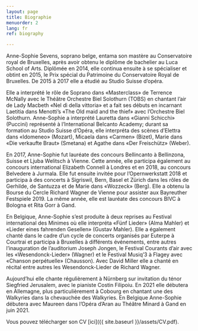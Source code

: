 ```yaml
---
layout: page
title: Biographie
menuorder: 2
lang: fr
ref: biography

---
```

Anne-Sophie Sevens, soprano belge, entama son mastère au Conservatoire royal de
Bruxelles, après avoir obtenu le diplôme de bachelier au Luca School of Arts. Diplômée en 2014, elle
continua ensuite à se spécialiser et obtint en 2015, le Prix spécial du Patrimoine du Conservatoire
Royal de Bruxelles. De 2015 à 2017 elle a étudié au Studio Suisse d’opéra.

Elle a interprété le rôle de Soprano dans «Masterclass» de Terrence McNally avec le Théâtre
Orchestre Biel Solothurn (TOBS) en chantant l’air de Lady Macbeth «Nel dì della vittoria» et a fait
ses débuts en incarnant Laetitia dans Menotti’s «The Old maid and the thief» avec l’Orchestre Biel
Solothurn. Anne-Sophie a interprété Lauretta dans «Gianni Schicchi» (Puccini) représenté à
l’International Belcanto Academy; durant sa formation au Studio Suisse d’Opéra, elle interpréta des
scènes d’Elettra dans «Idomeneo» (Mozart), Micaela dans «Carmen» (Bizet), Marie dans «Die
verkaufte Braut» (Smetana) et Agathe dans «Der Freischütz» (Weber).

En 2017, Anne-Sophie fut lauréate des concours Bellincanto à Bellinzona, Suisse et Ljuba Welitsch à
Vienne. Cette année, elle participa également au concours international Elizabeth Connell à Londres
et en 2018, au concours Belvedere à Jurmala. Elle fut ensuite invitée pour l’Opernwerkstatt 2018 et
participa à des concerts à Sigriswil, Bern, Basel et Zürich dans les rôles de Gerhilde, de Santuzza et de
Marie dans «Wozzeck» (Berg). Elle a obtenu la Bourse du Cercle Richard Wagner de Vienne pour
assister aux Bayreuther Festspiele 2019. La même année, elle est lauréate des concours BIVC à
Bologna et Rita Gorr à Gand.

En Belgique, Anne-Sophie s’est produite à deux reprises au Festival international des Minimes où elle
interpréta «Fünf Lieder» (Alma Mahler) et «Lieder eines fahrenden Gesellen» (Gustav Mahler). Elle a
également chanté dans le cadre d’un cycle de concerts organisés par Euterpe à Courtrai et participa à
Bruxelles à différents événements, entre autres l’inauguration de l’auditorium Joseph Jongen, le
Festival Courants d’air avec les «Wesendonck-Lieder» (Wagner) et le Festival Musiq’3 à Flagey avec
«Chanson perpétuelle» (Chausson). Avec David Miller elle a chanté en récital entre autres les
Wesendonck-Lieder de Richard Wagner.

Aujourd’hui elle chante régulièrement à Nürnberg sur invitation du ténor Siegfried Jerusalem, avec le
pianiste Costin Filipoiu. En 2021 elle débutera en Allemagne, plus particulièrement à Cobourg en
chantant une des Walkyries dans la chevauchée des Walkyries. En Belgique Anne-Sophie débutera
avec Maureen dans l’Opéra d’Aran au Théâtre Minard à Gand en juin 2021. 

Vous pouvez télécharger son CV [ici]({{ site.baseurl }}/assets/CV.pdf).



